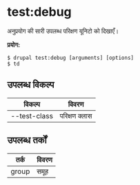 # test:debug
अनुप्रयोग की सारी उपलब्ध परिक्षण यूनिटो को दिखाएँ।

**प्रयोग:**
```
$ drupal test:debug [arguments] [options] 
$ td  
```

## उपलब्ध विकल्प
विकल्प | विवरण
-------|-------------
--test-class | परिक्षण क्लास

## उपलब्ध तर्कों
तर्क | विवरण
---------|-------------
group | समूह
